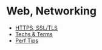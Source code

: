 # Web, Networking

* [HTTPS, SSL/TLS](./ssl.md)
* [Techs & Terms](./techs_terms.md)
* [Perf Tips](./perf.md)
